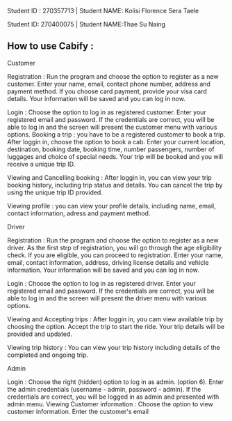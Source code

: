 Student ID : 270357713 | Student NAME: Kolisi Florence Sera Taele

Student ID: 270400075 | Student NAME:Thae Su Naing

How to use Cabify :
-------------------
Customer 

Registration : Run the program and choose the option to register as a new customer. Enter your name, email, contact phone number, address and payment method. If you choose card payment, provide your visa card details. Your information will be saved and you can log in now.

Login : Choose the option to log in as registered customer. Enter your registered email and password. If the credentials are correct, you will be able to log in and the screen will present the customer menu with various options.
Booking a trip : you have to be a registered customer to book a trip. After loggin in, choose the option to book a cab. Enter your current location, destination, booking date, booking time, number passengers, number of luggages and choice of special needs. Your trip will be booked and you will receive a unique trip ID.

Viewing and Cancelling booking : After loggin in, you can view your trip booking history, including trip status and details. You can cancel the trip by using the unique trip ID provided.

Viewing profile : you can view your profile details, including name, email, contact information, adress and payment method.



Driver 

Registration : Run the program and choose the option to register as a new driver. As the first strp of registration, you will go through the age eligibility check. If you are eligible, you can proceed to registration. Enter your name, email, contact information, address, driving license details and vehicle information. Your information will be saved and you can log in now. 

Login : Choose the option to log in as registered driver. Enter your registered email and password. If the credentials are correct, you will be able to log in and the screen will present the driver menu with various options.

Viewing and Accepting trips : After loggin in, you cam view available trip by choosing the option. Accept the trip to start the ride. Your trip details will be provided and updated.

Viewing trip history : You can view your trip history including details of the completed and ongoing trip.


Admin

Login : Choose the right (hidden) option to log in as admin. (option 6). Enter the admin credentials (username - admin, password - admin). If the credentials are correct, you will be logged in as admin and presented with admin menu.
Viewing Customer information : Choose the option to view customer information. Enter the customer's email


